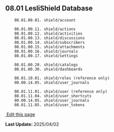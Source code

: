 
## 08.01 LesliShield Database

```plaintext
    08.01.00.01. shield/account  

    08.01.00.11. shield/actions 
    08.01.00.12. shield/activities 
    08.01.00.13. shield/discussions 
    08.01.00.14. shield/subscribers 
    08.01.00.15. shield/attachments 
    08.01.00.16. shield/journals
    08.01.00.17. shield/settings 

    08.01.00.20. shield/catalogs 
    08.01.00.30. shield/dashboards 

    08.01.10.01. shield/roles (reference only)
    00.00.14.05. shield/user_journals

    08.01.11.01. shield/user (reference only)
    08.01.11.04. shield/user_shortcuts
    00.00.14.05. shield/user_journals
    08.01.11.05. shield/user_tokens
```

<section class="lesli-markdown-info">
    <p><a target="blank" href="https://github.com/LesliTech/LesliShield/tree/master/docs/database.md"><i class="ri-external-link-fill"></i>&nbsp;Edit this page</a><p/>
    <p><b>Last Update: </b>2025/04/02</p>
</section>

<!-- This code was automatically generated -->
<!-- to update this docs please run rake docs:build -->

